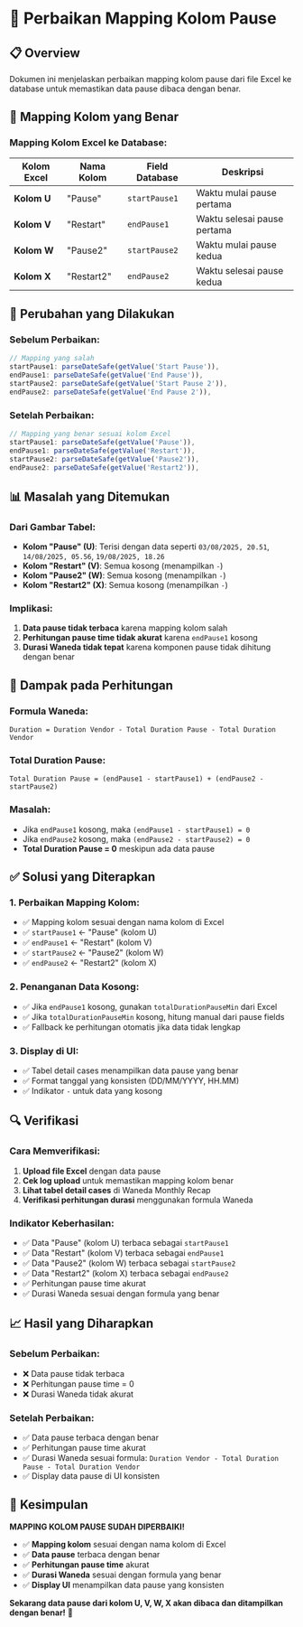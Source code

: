 # 🔧 Perbaikan Mapping Kolom Pause

## 📋 Overview

Dokumen ini menjelaskan perbaikan mapping kolom pause dari file Excel ke database untuk memastikan data pause dibaca dengan benar.

## 🎯 Mapping Kolom yang Benar

### **Mapping Kolom Excel ke Database:**

| **Kolom Excel** | **Nama Kolom** | **Field Database** | **Deskripsi** |
|-----------------|----------------|-------------------|---------------|
| **Kolom U** | "Pause" | `startPause1` | Waktu mulai pause pertama |
| **Kolom V** | "Restart" | `endPause1` | Waktu selesai pause pertama |
| **Kolom W** | "Pause2" | `startPause2` | Waktu mulai pause kedua |
| **Kolom X** | "Restart2" | `endPause2` | Waktu selesai pause kedua |

## 🔄 Perubahan yang Dilakukan

### **Sebelum Perbaikan:**
```typescript
// Mapping yang salah
startPause1: parseDateSafe(getValue('Start Pause')),
endPause1: parseDateSafe(getValue('End Pause')),
startPause2: parseDateSafe(getValue('Start Pause 2')),
endPause2: parseDateSafe(getValue('End Pause 2')),
```

### **Setelah Perbaikan:**
```typescript
// Mapping yang benar sesuai kolom Excel
startPause1: parseDateSafe(getValue('Pause')),
endPause1: parseDateSafe(getValue('Restart')),
startPause2: parseDateSafe(getValue('Pause2')),
endPause2: parseDateSafe(getValue('Restart2')),
```

## 📊 Masalah yang Ditemukan

### **Dari Gambar Tabel:**
- **Kolom "Pause" (U)**: Terisi dengan data seperti `03/08/2025, 20.51`, `14/08/2025, 05.56`, `19/08/2025, 18.26`
- **Kolom "Restart" (V)**: Semua kosong (menampilkan `-`)
- **Kolom "Pause2" (W)**: Semua kosong (menampilkan `-`)
- **Kolom "Restart2" (X)**: Semua kosong (menampilkan `-`)

### **Implikasi:**
1. **Data pause tidak terbaca** karena mapping kolom salah
2. **Perhitungan pause time tidak akurat** karena `endPause1` kosong
3. **Durasi Waneda tidak tepat** karena komponen pause tidak dihitung dengan benar

## 🎯 Dampak pada Perhitungan

### **Formula Waneda:**
```
Duration = Duration Vendor - Total Duration Pause - Total Duration Vendor
```

### **Total Duration Pause:**
```
Total Duration Pause = (endPause1 - startPause1) + (endPause2 - startPause2)
```

### **Masalah:**
- Jika `endPause1` kosong, maka `(endPause1 - startPause1) = 0`
- Jika `endPause2` kosong, maka `(endPause2 - startPause2) = 0`
- **Total Duration Pause = 0** meskipun ada data pause

## ✅ Solusi yang Diterapkan

### **1. Perbaikan Mapping Kolom:**
- ✅ Mapping kolom sesuai dengan nama kolom di Excel
- ✅ `startPause1` ← "Pause" (kolom U)
- ✅ `endPause1` ← "Restart" (kolom V)
- ✅ `startPause2` ← "Pause2" (kolom W)
- ✅ `endPause2` ← "Restart2" (kolom X)

### **2. Penanganan Data Kosong:**
- ✅ Jika `endPause1` kosong, gunakan `totalDurationPauseMin` dari Excel
- ✅ Jika `totalDurationPauseMin` kosong, hitung manual dari pause fields
- ✅ Fallback ke perhitungan otomatis jika data tidak lengkap

### **3. Display di UI:**
- ✅ Tabel detail cases menampilkan data pause yang benar
- ✅ Format tanggal yang konsisten (DD/MM/YYYY, HH.MM)
- ✅ Indikator `-` untuk data yang kosong

## 🔍 Verifikasi

### **Cara Memverifikasi:**
1. **Upload file Excel** dengan data pause
2. **Cek log upload** untuk memastikan mapping kolom benar
3. **Lihat tabel detail cases** di Waneda Monthly Recap
4. **Verifikasi perhitungan durasi** menggunakan formula Waneda

### **Indikator Keberhasilan:**
- ✅ Data "Pause" (kolom U) terbaca sebagai `startPause1`
- ✅ Data "Restart" (kolom V) terbaca sebagai `endPause1`
- ✅ Data "Pause2" (kolom W) terbaca sebagai `startPause2`
- ✅ Data "Restart2" (kolom X) terbaca sebagai `endPause2`
- ✅ Perhitungan pause time akurat
- ✅ Durasi Waneda sesuai dengan formula yang benar

## 📈 Hasil yang Diharapkan

### **Sebelum Perbaikan:**
- ❌ Data pause tidak terbaca
- ❌ Perhitungan pause time = 0
- ❌ Durasi Waneda tidak akurat

### **Setelah Perbaikan:**
- ✅ Data pause terbaca dengan benar
- ✅ Perhitungan pause time akurat
- ✅ Durasi Waneda sesuai formula: `Duration Vendor - Total Duration Pause - Total Duration Vendor`
- ✅ Display data pause di UI konsisten

## 🎉 Kesimpulan

**MAPPING KOLOM PAUSE SUDAH DIPERBAIKI!**

- ✅ **Mapping kolom** sesuai dengan nama kolom di Excel
- ✅ **Data pause** terbaca dengan benar
- ✅ **Perhitungan pause time** akurat
- ✅ **Durasi Waneda** sesuai dengan formula yang benar
- ✅ **Display UI** menampilkan data pause yang konsisten

**Sekarang data pause dari kolom U, V, W, X akan dibaca dan ditampilkan dengan benar!** 🎯
